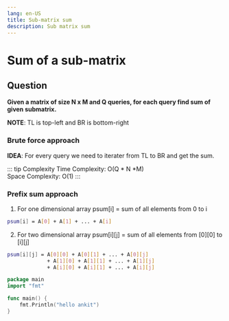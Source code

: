 ```yaml
---
lang: en-US
title: Sub-matrix sum
description: Sub matrix sum
---
```


# Sum of a sub-matrix
## Question

**Given a matrix of size N x M and Q queries, for each query find sum of given submatrix.**

**NOTE**: TL is top-left and BR is bottom-right

### Brute force approach

**IDEA**: For every query we need to iterater from TL to BR and get the sum.

::: tip Complexity
Time Complexity: O(Q \* N \*M) <br>
Space Complexity: O(1)
:::


### Prefix sum approach

1. For one dimensional array psum[i] = sum of all elements from 0 to i
```sh
psum[i] = A[0] + A[1] + ... + A[i]
```

2. For two dimensional array psum[i][j] = sum of all elements from [0][0] to [i][j]
```sh
psum[i][j] = A[0][0] + A[0][1] + ... + A[0][j]
             + A[1][0] + A[1][1] + ... + A[1][j] 
             + A[i][0] + A[i][1] + ... + A[i][j]
```


```go
package main
import "fmt"

func main() {
    fmt.Println("hello ankit")
}
```